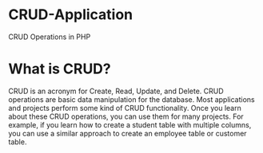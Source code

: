 # CRUD-Application

CRUD Operations in PHP

# What is CRUD?

CRUD is an acronym for Create, Read, Update, and Delete. CRUD operations are basic data manipulation for the database. Most applications and projects perform some kind of CRUD functionality. Once you learn about these CRUD operations, you can use them for many projects. For example, if you learn how to create a student table with multiple columns, you can use a similar approach to create an employee table or customer table.
